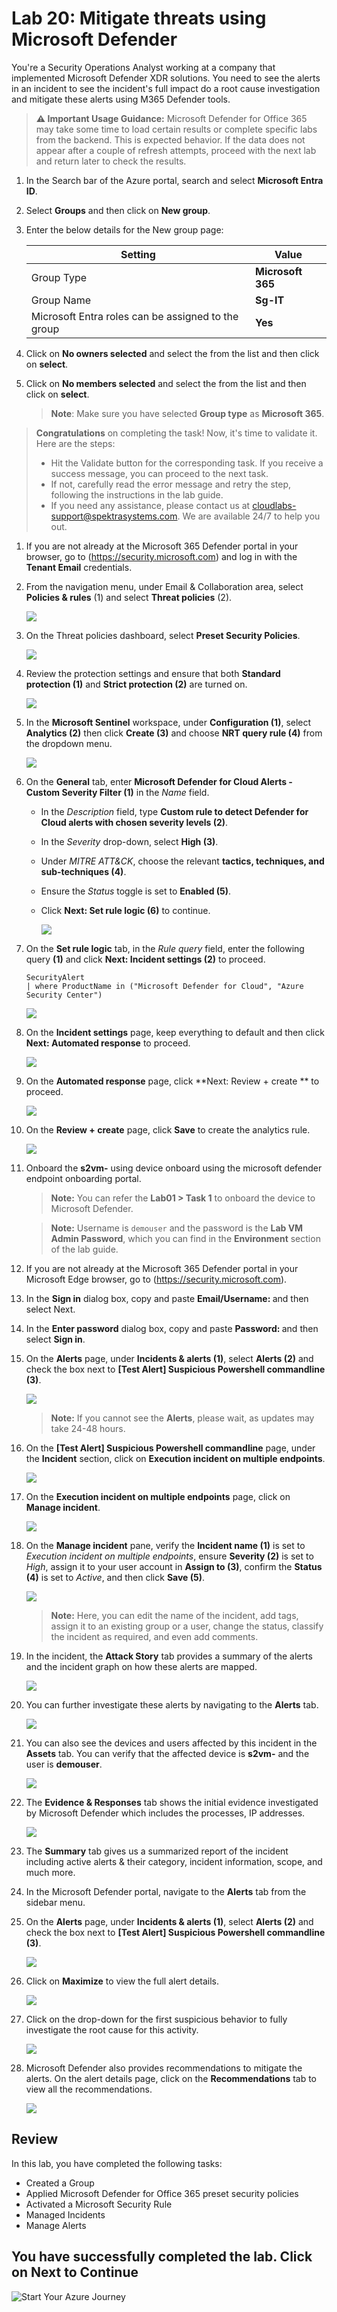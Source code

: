 # Lab 20: Mitigate threats using Microsoft Defender 

You're a Security Operations Analyst working at a company that implemented Microsoft Defender XDR solutions. You need to see the alerts in an incident to see the incident's full impact do a root cause investigation and mitigate these alerts using M365 Defender tools.

> **⚠ Important Usage Guidance:** Microsoft Defender for Office 365 may take some time to load certain results or complete specific labs from the backend. This is expected behavior. If the data does not appear after a couple of refresh attempts, proceed with the next lab and return later to check the results.

1. In the Search bar of the Azure portal, search and select **Microsoft Entra ID**.

1. Select **Groups** and then click on **New group**.

1. Enter the below details for the New group page:

    |Setting|Value|
    |---|---|
    |Group Type| **Microsoft 365** |
    |Group Name| **Sg-IT** |
    |Microsoft Entra roles can be assigned to the group| **Yes** |

1. Click on **No owners selected** and select the **<inject key="AzureAdUserEmail"></inject>** from the list and then click on **select**.

1. Click on **No members selected** and select the **<inject key="AzureAdUserEmail"></inject>** from the list and then click on **select**.

   >**Note**: Make sure you have selected **Group type** as **Microsoft 365**.

> **Congratulations** on completing the task! Now, it's time to validate it. Here are the steps:
> - Hit the Validate button for the corresponding task. If you receive a success message, you can proceed to the next task. 
> - If not, carefully read the error message and retry the step, following the instructions in the lab guide.
> - If you need any assistance, please contact us at cloudlabs-support@spektrasystems.com. We are available 24/7 to help you out.
<validation step="30cfb72e-0901-4620-b8fe-28639d0c2966" />

1. If you are not already at the Microsoft 365 Defender portal in your browser, go to (https://security.microsoft.com) and log in with the **Tenant Email** credentials.

1. From the navigation menu, under Email & Collaboration area, select **Policies & rules** (1) and select **Threat policies** (2).

      ![](./media/lab10-task3-threat-policies.png)

1. On the Threat policies dashboard, select **Preset Security Policies**.

    ![](./media/lab10-task3-preset-policies.png)

1. Review the protection settings and ensure that both **Standard protection (1)** and **Strict protection (2)** are turned on.

    ![](./media/cord1e1_3.png)

1. In the **Microsoft Sentinel** workspace, under **Configuration (1)**, select **Analytics (2)** then click **Create (3)** and choose **NRT query rule (4)** from the dropdown menu.

   ![](./media/ex4_g_tr_1.png)

1. On the **General** tab, enter **Microsoft Defender for Cloud Alerts - Custom Severity Filter (1)** in the *Name* field.  
   - In the *Description* field, type **Custom rule to detect Defender for Cloud alerts with chosen severity levels (2)**.
   - In the *Severity* drop-down, select **High (3)**. 
   - Under *MITRE ATT&CK*, choose the relevant **tactics, techniques, and sub-techniques (4)**.
   - Ensure the *Status* toggle is set to **Enabled (5)**. 
   - Click **Next: Set rule logic (6)** to continue.

     ![](./media/ex4_g_tr_2.png)

1. On the **Set rule logic** tab, in the *Rule query* field, enter the following query **(1)** and click **Next: Incident settings (2)** to proceed.

    ```KQL 
    SecurityAlert
    | where ProductName in ("Microsoft Defender for Cloud", "Azure Security Center")
    ```

   ![](./media/ex4_g_tr_3.png)

1. On the **Incident settings** page, keep everything to default and then click **Next: Automated response** to proceed.

   ![](./media/ex4_g_tr_4.png)

1. On the **Automated response** page, click **Next: Review + create ** to proceed.

   ![](./media/ex4_g_tr_5.png)

1. On the **Review + create** page, click **Save** to create the analytics rule.

   ![](./media/ex4_g_tr_6.png)

1. Onboard the **s2vm-<inject key="DeploymentID" enableCopy="false">** using device onboard using the microsoft defender endpoint onboarding portal.

   >**Note:** You can refer the **Lab01 > Task 1** to onboard the device to Microsoft Defender.

   >**Note:** Username is `demouser` and the password is the **Lab VM Admin Password**, which you can find in the **Environment** section of the lab guide.

1. If you are not already at the Microsoft 365 Defender portal in your Microsoft Edge browser, go to (https://security.microsoft.com). 

1. In the **Sign in** dialog box, copy and paste **Email/Username: <inject key="AzureAdUserEmail"></inject>** and then select Next.

1. In the **Enter password** dialog box, copy and paste **Password: <inject key="AzureAdUserPassword"></inject>** and then select **Sign in**.

1. On the **Alerts** page, under **Incidents & alerts (1)**, select **Alerts (2)** and check the box next to **[Test Alert] Suspicious Powershell commandline (3)**.

   ![](./media/ex4_g_tr_8.png)

   >**Note:** If you cannot see the **Alerts**, please wait, as updates may take 24-48 hours.

1. On the **[Test Alert] Suspicious Powershell commandline** page, under the **Incident** section, click on **Execution incident on multiple endpoints**.

   ![](./media/ex4_g_tr_19.png)

1. On the **Execution incident on multiple endpoints** page, click on **Manage incident**.

   ![](./media/ex4_g_tr_15.png)

1. On the **Manage incident** pane, verify the **Incident name (1)** is set to *Execution incident on multiple endpoints*, ensure **Severity (2)** is set to *High*, assign it to your user account in **Assign to (3)**, confirm the **Status (4)** is set to *Active*, and then click **Save (5)**.

   ![](./media/ex4_g_tr_16.png)

   >**Note:** Here, you can edit the name of the incident, add tags, assign it to an existing group or a user, change the status, classify the incident as required, and even add comments.

1. In the incident, the **Attack Story** tab provides a summary of the alerts and the incident graph on how these alerts are mapped.

   ![](./media/ex4_g_tr_11.png)

1. You can further investigate these alerts by navigating to the **Alerts** tab.

   ![](./media/ex4_g_tr_12.png)

1. You can also see the devices and users affected by this incident in the **Assets** tab. You can verify that the affected device is **s2vm-<inject key="DeploymentID" enableCopy="false" />** and the user is **demouser**.

   ![](./media/ex4_g_tr_13.png)

1. The **Evidence & Responses** tab shows the initial evidence investigated by Microsoft Defender which includes the processes, IP addresses.

   ![](./media/ex4_g_tr_14.png)

1. The **Summary** tab gives us a summarized report of the incident including active alerts & their category, incident information, scope, and much more.

1. In the Microsoft Defender portal, navigate to the **Alerts** tab from the sidebar menu.

1. On the **Alerts** page, under **Incidents & alerts (1)**, select **Alerts (2)** and check the box next to **[Test Alert] Suspicious Powershell commandline (3)**.

   ![](./media/ex4_g_tr_8.png)

1. Click on **Maximize** to view the full alert details.

   ![](./media/ex4_g_tr_20.png)

1. Click on the drop-down for the first suspicious behavior to fully investigate the root cause for this activity.

   ![](./media/ex4_g_tr_21.png)

1. Microsoft Defender also provides recommendations to mitigate the alerts. On the alert details page, click on the **Recommendations** tab to view all the recommendations.

   ![](./media/ex4_g_tr_23.png)

## Review
In this lab, you have completed the following tasks:
- Created a Group
- Applied Microsoft Defender for Office 365 preset security policies
- Activated a Microsoft Security Rule
- Managed Incidents
- Manage Alerts

## You have successfully completed the lab. Click on Next to Continue

  ![Start Your Azure Journey](./media/rd_gs_1_9.png)
